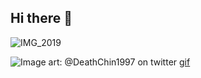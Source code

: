 ## Hi there 👋

![IMG_2019](https://github.com/user-attachments/assets/4aab9ced-d720-48cb-941a-d59a93be63b1)

![Image](https://github.com/user-attachments/assets/2a4f75c0-12fb-446e-a59a-991e8755fcb9)
art: @DeathChin1997 on twitter [gif](https://www.picmix.com/pic/roc-x-usa-12981890)
